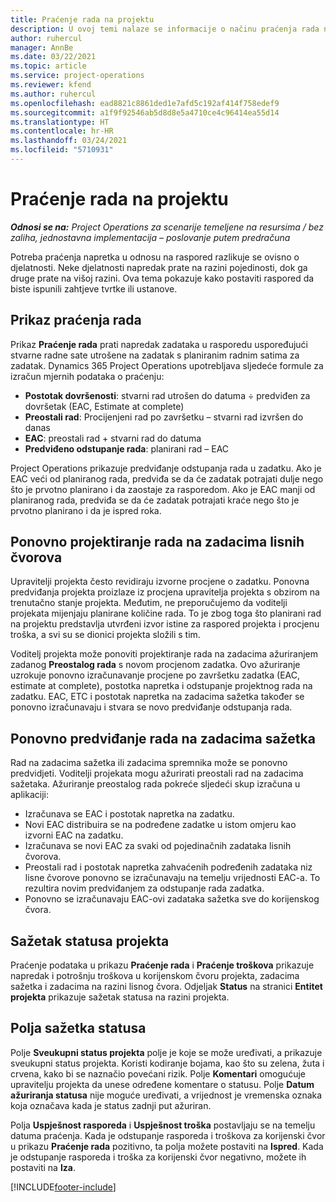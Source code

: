 ```yaml
---
title: Praćenje rada na projektu
description: U ovoj temi nalaze se informacije o načinu praćenja rada na projektu i napretka posla.
author: ruhercul
manager: AnnBe
ms.date: 03/22/2021
ms.topic: article
ms.service: project-operations
ms.reviewer: kfend
ms.author: ruhercul
ms.openlocfilehash: ead8821c8861ded1e7afd5c192af414f758edef9
ms.sourcegitcommit: a1f9f92546ab5d8d8e5a4710ce4c96414ea55d14
ms.translationtype: HT
ms.contentlocale: hr-HR
ms.lasthandoff: 03/24/2021
ms.locfileid: "5710931"
---
```

# <a name="project-effort-tracking"></a>Praćenje rada na projektu

_**Odnosi se na:** Project Operations za scenarije temeljene na resursima / bez zaliha, jednostavna implementacija – poslovanje putem predračuna_

Potreba praćenja napretka u odnosu na raspored razlikuje se ovisno o djelatnosti. Neke djelatnosti napredak prate na razini pojedinosti, dok ga druge prate na višoj razini. Ova tema pokazuje kako postaviti raspored da biste ispunili zahtjeve tvrtke ili ustanove.

## <a name="effort-tracking-view"></a>Prikaz praćenja rada

Prikaz **Praćenje rada** prati napredak zadataka u rasporedu uspoređujući stvarne radne sate utrošene na zadatak s planiranim radnim satima za zadatak. Dynamics 365 Project Operations upotrebljava sljedeće formule za izračun mjernih podataka o praćenju:

- **Postotak dovršenosti**: stvarni rad utrošen do datuma ÷ predviđen za dovršetak (EAC, Estimate at complete) 
- **Preostali rad**: Procijenjeni rad po završetku – stvarni rad izvršen do danas 
- **EAC**: preostali rad + stvarni rad do datuma 
- **Predviđeno odstupanje rada**: planirani rad – EAC

Project Operations prikazuje predviđanje odstupanja rada u zadatku. Ako je EAC veći od planiranog rada, predviđa se da će zadatak potrajati dulje nego što je prvotno planirano i da zaostaje za rasporedom. Ako je EAC manji od planiranog rada, predviđa se da će zadatak potrajati kraće nego što je prvotno planirano i da je ispred roka.

## <a name="reprojecting-effort-on-leaf-node-tasks"></a>Ponovno projektiranje rada na zadacima lisnih čvorova

Upravitelji projekta često revidiraju izvorne procjene o zadatku. Ponovna predviđanja projekta proizlaze iz procjena upravitelja projekta s obzirom na trenutačno stanje projekta. Međutim, ne preporučujemo da voditelji projekata mijenjaju planirane količine rada. To je zbog toga što planirani rad na projektu predstavlja utvrđeni izvor istine za raspored projekta i procjenu troška, a svi su se dionici projekta složili s tim.

Voditelj projekta može ponoviti projektiranje rada na zadacima ažuriranjem zadanog **Preostalog rada** s novom procjenom zadatka. Ovo ažuriranje uzrokuje ponovno izračunavanje procjene po završetku zadatka (EAC, estimate at complete), postotka napretka i odstupanje projektnog rada na zadatku. EAC, ETC i postotak napretka na zadacima sažetka također se ponovno izračunavaju i stvara se novo predviđanje odstupanja rada.

## <a name="reprojection-of-effort-on-summary-tasks"></a>Ponovno predviđanje rada na zadacima sažetka

Rad na zadacima sažetka ili zadacima spremnika može se ponovno predvidjeti. Voditelji projekata mogu ažurirati preostali rad na zadacima sažetaka. Ažuriranje preostalog rada pokreće sljedeći skup izračuna u aplikaciji:

- Izračunava se EAC i postotak napretka na zadatku.
- Novi EAC distribuira se na podređene zadatke u istom omjeru kao izvorni EAC na zadatku.
- Izračunava se novi EAC za svaki od pojedinačnih zadataka lisnih čvorova. 
- Preostali rad i postotak napretka zahvaćenih podređenih zadataka niz lisne čvorove ponovno se izračunavaju na temelju vrijednosti EAC-a. To rezultira novim predviđanjem za odstupanje rada zadatka. 
- Ponovno se izračunavaju EAC-ovi zadataka sažetka sve do korijenskog čvora.


## <a name="project-status-summary"></a>Sažetak statusa projekta

Praćenje podataka u prikazu **Praćenje rada** i **Praćenje troškova** prikazuje napredak i potrošnju troškova u korijenskom čvoru projekta, zadacima sažetka i zadacima na razini lisnog čvora. Odjeljak **Status** na stranici **Entitet projekta** prikazuje sažetak statusa na razini projekta.

## <a name="status-summary-fields"></a>Polja sažetka statusa

Polje **Sveukupni status projekta** polje je koje se može uređivati, a prikazuje sveukupni status projekta. Koristi kodiranje bojama, kao što su zelena, žuta i crvena, kako bi se naznačio povećani rizik. Polje **Komentari** omogućuje upravitelju projekta da unese određene komentare o statusu. Polje **Datum ažuriranja statusa** nije moguće uređivati, a vrijednost je vremenska oznaka koja označava kada je status zadnji put ažuriran.

Polja **Uspješnost rasporeda** i **Uspješnost troška** postavljaju se na temelju datuma praćenja. Kada je odstupanje rasporeda i troškova za korijenski čvor u prikazu **Praćenje rada** pozitivno, ta polja možete postaviti na **Ispred**. Kada je odstupanje rasporeda i troška za korijenski čvor negativno, možete ih postaviti na **Iza**.


[!INCLUDE[footer-include](../includes/footer-banner.md)]
